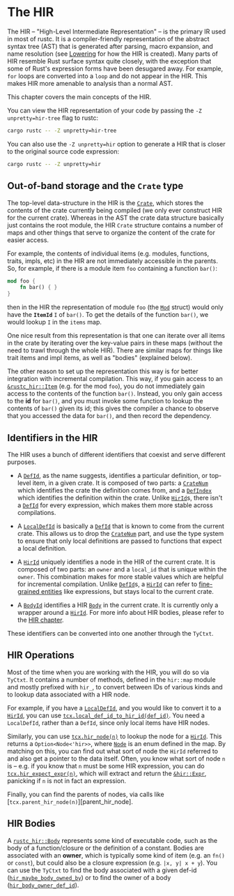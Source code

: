 # The HIR

<!-- toc -->

The HIR – "High-Level Intermediate Representation" – is the primary IR used
in most of rustc. It is a compiler-friendly representation of the abstract
syntax tree (AST) that is generated after parsing, macro expansion, and name
resolution (see [Lowering](./ast-lowering.html) for how the HIR is created).
Many parts of HIR resemble Rust surface syntax quite closely, with
the exception that some of Rust's expression forms have been desugared away.
For example, `for` loops are converted into a `loop` and do not appear in
the HIR. This makes HIR more amenable to analysis than a normal AST.

This chapter covers the main concepts of the HIR.

You can view the HIR representation of your code by passing the
`-Z unpretty=hir-tree` flag to rustc:

```bash
cargo rustc -- -Z unpretty=hir-tree
```


You can also use the `-Z unpretty=hir` option to generate a HIR
that is closer to the original source code expression:

```bash
cargo rustc -- -Z unpretty=hir
```

## Out-of-band storage and the `Crate` type

The top-level data-structure in the HIR is the [`Crate`], which stores
the contents of the crate currently being compiled (we only ever
construct HIR for the current crate). Whereas in the AST the crate
data structure basically just contains the root module, the HIR
`Crate` structure contains a number of maps and other things that
serve to organize the content of the crate for easier access.

[`Crate`]: https://doc.rust-lang.org/nightly/nightly-rustc/rustc_hir/hir/struct.Crate.html

For example, the contents of individual items (e.g. modules,
functions, traits, impls, etc) in the HIR are not immediately
accessible in the parents. So, for example, if there is a module item
`foo` containing a function `bar()`:

```rust
mod foo {
    fn bar() { }
}
```

then in the HIR the representation of module `foo` (the [`Mod`]
struct) would only have the **`ItemId`** `I` of `bar()`. To get the
details of the function `bar()`, we would lookup `I` in the
`items` map.

[`Mod`]: https://doc.rust-lang.org/nightly/nightly-rustc/rustc_hir/hir/struct.Mod.html

One nice result from this representation is that one can iterate
over all items in the crate by iterating over the key-value pairs
in these maps (without the need to trawl through the whole HIR).
There are similar maps for things like trait items and impl items,
as well as "bodies" (explained below).

The other reason to set up the representation this way is for better
integration with incremental compilation. This way, if you gain access
to an [`&rustc_hir::Item`] (e.g. for the mod `foo`), you do not immediately
gain access to the contents of the function `bar()`. Instead, you only
gain access to the **id** for `bar()`, and you must invoke some
function to lookup the contents of `bar()` given its id; this gives
the compiler a chance to observe that you accessed the data for
`bar()`, and then record the dependency.

[`&rustc_hir::Item`]: https://doc.rust-lang.org/nightly/nightly-rustc/rustc_hir/hir/struct.Item.html

<a id="hir-id"></a>

## Identifiers in the HIR

The HIR uses a bunch of different identifiers that coexist and serve different purposes.

- A [`DefId`], as the name suggests, identifies a particular definition, or top-level
  item, in a given crate. It is composed of two parts: a [`CrateNum`] which identifies
  the crate the definition comes from, and a [`DefIndex`] which identifies the definition
  within the crate. Unlike [`HirId`]s, there isn't a [`DefId`] for every expression, which
  makes them more stable across compilations.

- A [`LocalDefId`] is basically a [`DefId`] that is known to come from the current crate.
  This allows us to drop the [`CrateNum`] part, and use the type system to ensure that
  only local definitions are passed to functions that expect a local definition.

- A [`HirId`] uniquely identifies a node in the HIR of the current crate. It is composed
  of two parts: an `owner` and a `local_id` that is unique within the `owner`. This
  combination makes for more stable values which are helpful for incremental compilation.
  Unlike [`DefId`]s, a [`HirId`] can refer to [fine-grained entities][Node] like expressions,
  but stays local to the current crate.

- A [`BodyId`] identifies a HIR [`Body`] in the current crate. It is currently only
  a wrapper around a [`HirId`]. For more info about HIR bodies, please refer to the
  [HIR chapter][hir-bodies].

These identifiers can be converted into one another through the `TyCtxt`.

[`DefId`]: https://doc.rust-lang.org/nightly/nightly-rustc/rustc_hir/def_id/struct.DefId.html
[`LocalDefId`]: https://doc.rust-lang.org/nightly/nightly-rustc/rustc_hir/def_id/struct.LocalDefId.html
[`HirId`]: https://doc.rust-lang.org/nightly/nightly-rustc/rustc_hir/hir_id/struct.HirId.html
[`BodyId`]: https://doc.rust-lang.org/nightly/nightly-rustc/rustc_hir/hir/struct.BodyId.html
[Node]: https://doc.rust-lang.org/nightly/nightly-rustc/rustc_hir/hir/enum.Node.html
[`CrateNum`]: https://doc.rust-lang.org/nightly/nightly-rustc/rustc_hir/def_id/struct.CrateNum.html
[`DefIndex`]: https://doc.rust-lang.org/nightly/nightly-rustc/rustc_hir/def_id/struct.DefIndex.html
[`Body`]: https://doc.rust-lang.org/nightly/nightly-rustc/rustc_hir/hir/struct.Body.html
[hir-bodies]: ./hir.md#hir-bodies

## HIR Operations

Most of the time when you are working with the HIR, you will do so via
`TyCtxt`. It contains a number of methods, defined in the `hir::map` module and
mostly prefixed with `hir_`, to convert between IDs of various kinds and to
lookup data associated with a HIR node.

[`TyCtxt`]: https://doc.rust-lang.org/nightly/nightly-rustc/rustc_middle/ty/struct.TyCtxt.html

For example, if you have a [`LocalDefId`], and you would like to convert it
to a [`HirId`], you can use [`tcx.local_def_id_to_hir_id(def_id)`][local_def_id_to_hir_id].
You need a `LocalDefId`, rather than a `DefId`, since only local items have HIR nodes.

[local_def_id_to_hir_id]: https://doc.rust-lang.org/nightly/nightly-rustc/rustc_middle/ty/struct.TyCtxt.html#method.local_def_id_to_hir_id

Similarly, you can use [`tcx.hir_node(n)`][hir_node] to lookup the node for a
[`HirId`]. This returns a `Option<Node<'hir>>`, where [`Node`] is an enum
defined in the map. By matching on this, you can find out what sort of
node the `HirId` referred to and also get a pointer to the data
itself. Often, you know what sort of node `n` is – e.g. if you know
that `n` must be some HIR expression, you can do
[`tcx.hir_expect_expr(n)`][expect_expr], which will extract and return the
[`&hir::Expr`][Expr], panicking if `n` is not in fact an expression.

[hir_node]: https://doc.rust-lang.org/nightly/nightly-rustc/rustc_middle/ty/struct.TyCtxt.html#method.hir_node
[`Node`]: https://doc.rust-lang.org/nightly/nightly-rustc/rustc_hir/hir/enum.Node.html
[expect_expr]: https://doc.rust-lang.org/nightly/nightly-rustc/rustc_middle/ty/struct.TyCtxt.html#method.expect_expr
[Expr]: https://doc.rust-lang.org/nightly/nightly-rustc/rustc_hir/hir/struct.Expr.html

Finally, you can find the parents of nodes, via
calls like [`tcx.parent_hir_node(n)`][parent_hir_node].

[get_parent_item]: https://doc.rust-lang.org/nightly/nightly-rustc/rustc_middle/ty/struct.TyCtxt.html#method.parent_hir_node


## HIR Bodies

A [`rustc_hir::Body`] represents some kind of executable code, such as the body
of a function/closure or the definition of a constant. Bodies are
associated with an **owner**, which is typically some kind of item
(e.g. an `fn()` or `const`), but could also be a closure expression
(e.g. `|x, y| x + y`). You can use the `TyCtxt` to find the body
associated with a given def-id ([`hir_maybe_body_owned_by`]) or to find
the owner of a body ([`hir_body_owner_def_id`]).

[`rustc_hir::Body`]: https://doc.rust-lang.org/nightly/nightly-rustc/rustc_hir/hir/struct.Body.html
[`hir_maybe_body_owned_by`]: https://doc.rust-lang.org/nightly/nightly-rustc/rustc_middle/ty/struct.TyCtxt.html#method.hir_maybe_body_owned_by
[`hir_body_owner_def_id`]: https://doc.rust-lang.org/nightly/nightly-rustc/rustc_middle/ty/struct.TyCtxt.html#method.hir_body_owner_def_id
